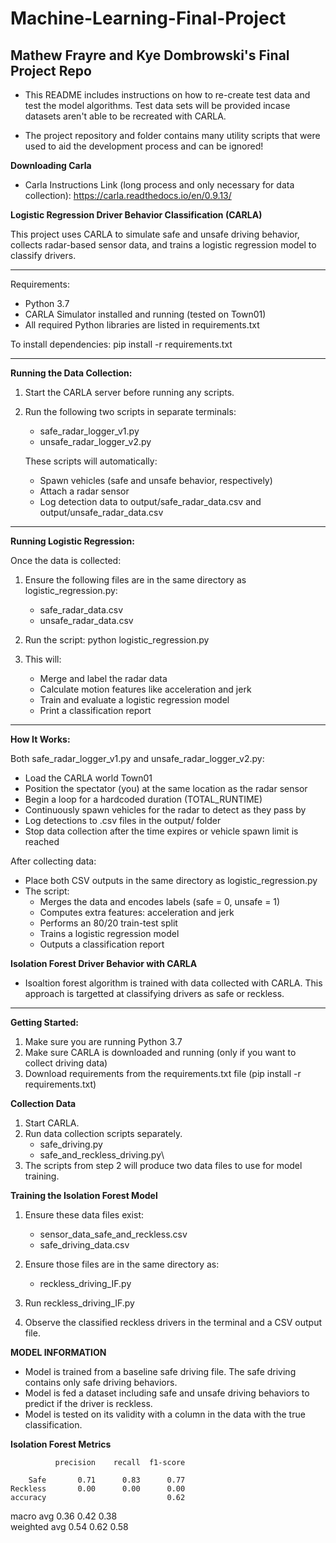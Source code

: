 # Machine-Learning-Final-Project
 ## **Mathew Frayre and Kye Dombrowski's Final Project Repo**


* This README includes instructions on how to re-create test data and test the model algorithms. Test data sets will be provided incase datasets aren't able to be recreated with CARLA. 

* The project repository and folder contains many utility scripts that were used to aid the development process and can be ignored! 


**Downloading Carla**

* Carla Instructions Link (long process and only necessary for data collection): https://carla.readthedocs.io/en/0.9.13/


**Logistic Regression Driver Behavior Classification (CARLA)**

This project uses CARLA to simulate safe and unsafe driving behavior, collects radar-based sensor data, and trains a logistic regression model to classify drivers.

------------------------------------------------------------

Requirements:
- Python 3.7
- CARLA Simulator installed and running (tested on Town01)
- All required Python libraries are listed in requirements.txt

To install dependencies:
pip install -r requirements.txt

------------------------------------------------------------

**Running the Data Collection:**

1. Start the CARLA server before running any scripts.

2. Run the following two scripts in separate terminals:
   - safe_radar_logger_v1.py
   - unsafe_radar_logger_v2.py

   These scripts will automatically:
   - Spawn vehicles (safe and unsafe behavior, respectively)
   - Attach a radar sensor
   - Log detection data to output/safe_radar_data.csv and output/unsafe_radar_data.csv

------------------------------------------------------------

**Running Logistic Regression:**

Once the data is collected:

1. Ensure the following files are in the same directory as logistic_regression.py:
   - safe_radar_data.csv
   - unsafe_radar_data.csv

2. Run the script:
python logistic_regression.py

3. This will:
   - Merge and label the radar data
   - Calculate motion features like acceleration and jerk
   - Train and evaluate a logistic regression model
   - Print a classification report

------------------------------------------------------------

**How It Works:**

Both safe_radar_logger_v1.py and unsafe_radar_logger_v2.py:

- Load the CARLA world Town01
- Position the spectator (you) at the same location as the radar sensor
- Begin a loop for a hardcoded duration (TOTAL_RUNTIME)
- Continuously spawn vehicles for the radar to detect as they pass by
- Log detections to .csv files in the output/ folder
- Stop data collection after the time expires or vehicle spawn limit is reached

After collecting data:

- Place both CSV outputs in the same directory as logistic_regression.py
- The script:
  - Merges the data and encodes labels (safe = 0, unsafe = 1)
  - Computes extra features: acceleration and jerk
  - Performs an 80/20 train-test split
  - Trains a logistic regression model
  - Outputs a classification report


**Isolation Forest Driver Behavior with CARLA**

* Isoaltion forest algorithm is trained with data collected with CARLA. This approach is targetted at classifying drivers as safe or reckless. 

---------------------------------------------------------

**Getting Started:**

1. Make sure you are running Python 3.7 
2. Make sure CARLA is downloaded and running (only if you want to collect driving data)
3. Download requirements from the requirements.txt file (pip install -r requirements.txt)

**Collection Data** 

1. Start CARLA. 
2. Run data collection scripts separately. 
    - safe_driving.py
    - safe_and_reckless_driving.py\
3. The scripts from step 2 will produce two data files to use for model training. 

**Training the Isolation Forest Model** 

1. Ensure these data files exist:
    - sensor_data_safe_and_reckless.csv 
    - safe_driving_data.csv 

2. Ensure those files are in the same directory as:
    - reckless_driving_IF.py

3. Run reckless_driving_IF.py

4. Observe the classified reckless drivers in the terminal and a CSV output file. 

**MODEL INFORMATION** 

* Model is trained from a baseline safe driving file. The safe driving contains only safe driving behaviors. 
* Model is fed a dataset including safe and unsafe driving behaviors to predict if the driver is reckless. 
* Model is tested on its validity with a column in the data with the true classification. 


**Isolation Forest Metrics**

              precision    recall  f1-score   

        Safe       0.71      0.83      0.77         
    Reckless       0.00      0.00      0.00         
    accuracy                           0.62         
   macro avg       0.36      0.42      0.38         
weighted avg       0.54      0.62      0.58         


